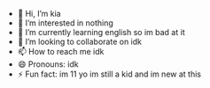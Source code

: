 - 👋 Hi, I’m kia
- 👀 I’m interested in nothing
- 🌱 I’m currently learning english so im bad at it
- 💞️ I’m looking to collaborate on idk
- 📫 How to reach me idk
- 😄 Pronouns: idk
- ⚡ Fun fact: im 11 yo im still a kid and im new at this

<!---
Kia511/Kia511 is a ✨ special ✨ repository because its `README.md` (this file) appears on your GitHub profile.
You can click the Preview link to take a look at your changes.
--->
